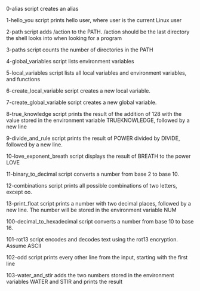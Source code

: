 0-alias script creates an alias 

1-hello_you script prints hello user, where user is the current Linux user

2-path script adds /action to the PATH. /action should be the last directory the shell looks into when looking for a program

3-paths script counts the number of directories in the PATH

4-global_variables script lists environment variables

5-local_variables script lists all local variables and environment variables, and functions

6-create_local_variable script creates a new local variable.

7-create_global_variable script creates a new global variable.

8-true_knowledge script prints the result of the addition of 128 with the value stored in the environment variable TRUEKNOWLEDGE, followed by a new line

9-divide_and_rule script prints the result of POWER divided by DIVIDE, followed by a new line.

10-love_exponent_breath script displays the result of BREATH to the power LOVE

11-binary_to_decimal script converts a number from base 2 to base 10.

12-combinations script prints all possible combinations of two letters, except oo.

13-print_float script prints a number with two decimal places, followed by a new line. The number will be stored in the environment variable NUM

100-decimal_to_hexadecimal script  converts a number from base 10 to base 16.

101-rot13 script encodes and decodes text using the rot13 encryption. Assume ASCII

102-odd script prints every other line from the input, starting with the first line

103-water_and_stir adds the two numbers stored in the environment variables WATER and STIR and prints the result
